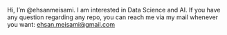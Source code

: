 Hi, I’m @ehsanmeisami. I am interested in Data Science and AI.
If you have any question regarding any repo, you can reach me via my mail whenever you want: ehsan.meisami@gmail.com
